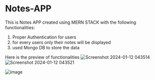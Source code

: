 # Notes-APP
This is Notes APP created using MERN STACK with the following functionalities:
1. Proper Authentication for users
2. for every users only their notes will be displayed
3. used Mongo DB to store the data

Here is the preview of functionalities
![Screenshot 2024-01-12 043514](https://github.com/rithwhickpraharsha/Notes-APP/assets/92135998/9741046b-5dd4-40b1-a3b6-759a7f4052d3)
![Screenshot 2024-01-12 043521](https://github.com/rithwhickpraharsha/Notes-APP/assets/92135998/7f93c15d-aa8c-4a7e-8307-735f9094f2c1)

![image](https://github.com/rithwhickpraharsha/Notes-APP/assets/92135998/65a17e0f-4fff-4de1-bda6-7f9e8cd15be2)

